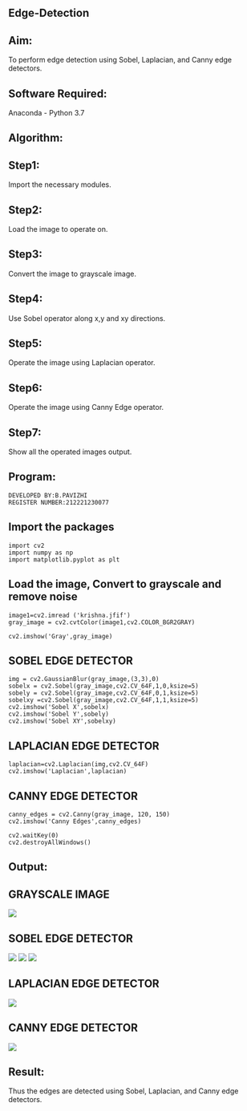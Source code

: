 ## Edge-Detection
## Aim:
   To perform edge detection using Sobel, Laplacian, and Canny edge detectors.

## Software Required:
Anaconda - Python 3.7

## Algorithm:
## Step1:

Import the necessary modules.
## Step2:

Load the image to operate on.
## Step3:

Convert the image to grayscale image.
## Step4:

Use Sobel operator along x,y and xy directions.
## Step5:

Operate the image using Laplacian operator.
## Step6:

Operate the image using Canny Edge operator.
## Step7:

Show all the operated images output.
## Program:
```
DEVELOPED BY:B.PAVIZHI
REGISTER NUMBER:212221230077
```
## Import the packages
```
import cv2
import numpy as np
import matplotlib.pyplot as plt
```


## Load the image, Convert to grayscale and remove noise
```
image1=cv2.imread ('krishna.jfif') 
gray_image = cv2.cvtColor(image1,cv2.COLOR_BGR2GRAY)

cv2.imshow('Gray',gray_image)
```


## SOBEL EDGE DETECTOR
```
img = cv2.GaussianBlur(gray_image,(3,3),0)
sobelx = cv2.Sobel(gray_image,cv2.CV_64F,1,0,ksize=5)
sobely = cv2.Sobel(gray_image,cv2.CV_64F,0,1,ksize=5)
sobelxy =cv2.Sobel(gray_image,cv2.CV_64F,1,1,ksize=5)
cv2.imshow('Sobel X',sobelx)
cv2.imshow('Sobel Y',sobely)
cv2.imshow('Sobel XY',sobelxy)
```


## LAPLACIAN EDGE DETECTOR
```
laplacian=cv2.Laplacian(img,cv2.CV_64F)
cv2.imshow('Laplacian',laplacian)
```


## CANNY EDGE DETECTOR
```
canny_edges = cv2.Canny(gray_image, 120, 150)
cv2.imshow('Canny Edges',canny_edges)

cv2.waitKey(0)
cv2.destroyAllWindows()
```



## Output:
## GRAYSCALE IMAGE
![](./1.png)
## SOBEL EDGE DETECTOR
![](./2.png)
![](./3.png)
![](./4.png)

## LAPLACIAN EDGE DETECTOR
![](./5.png)


## CANNY EDGE DETECTOR
![](./6.png)
## Result:
Thus the edges are detected using Sobel, Laplacian, and Canny edge detectors.
